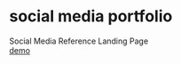 # social media portfolio
Social Media Reference Landing Page
<br/>
<a href="https://its-wesam.netlify.app/" title="demo">demo</a>
